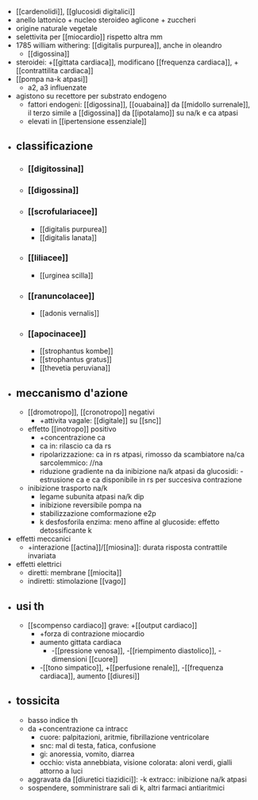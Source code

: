 - [[cardenolidi]], [[glucosidi digitalici]]
- anello lattonico + nucleo steroideo aglicone + zuccheri
- origine naturale vegetale
- selettivita per [[miocardio]] rispetto altra mm
- 1785 william withering: [[digitalis purpurea]], anche in oleandro
	- [[digossina]]
- steroidei: +[[gittata cardiaca]], modificano [[frequenza cardiaca]], + [[contrattilita cardiaca]]
- [[pompa na-k atpasi]]
	- a2, a3 influenzate
- agistono su recettore per substrato endogeno
	- fattori endogeni: [[digossina]], [[ouabaina]] da [[midollo surrenale]], il terzo simile a [[digossina]] da [[ipotalamo]] su na/k e ca atpasi
	- elevati in [[ipertensione essenziale]]
- ## classificazione
	- ### [[digitossina]]
	- ### [[digossina]]
	- ### [[scrofulariacee]]
		- [[digitalis purpurea]]
		- [[digitalis lanata]]
	- ### [[liliacee]]
		- [[urginea scilla]]
	- ### [[ranuncolacee]]
		- [[adonis vernalis]]
	- ### [[apocinacee]]
		- [[strophantus kombe]]
		- [[strophantus gratus]]
		- [[thevetia peruviana]]
- ## meccanismo d'azione
	- [[dromotropo]], [[cronotropo]] negativi
		- +attivita vagale: [[digitale]] su [[snc]]
	- effetto [[inotropo]] positivo
		- +concentrazione ca
		- ca in: rilascio ca da rs
		- ripolarizzazione: ca in rs atpasi, rimosso da scambiatore na/ca sarcolemmico: //na
		- riduzione gradiente na da inibizione na/k atpasi da glucosidi: -estrusione ca e ca disponibile in rs per succesiva contrazione
	- inibizione trasporto na/k
		- legame subunita atpasi na/k dip
		- inibizione reversibile pompa na
		- stabilizzazione comformazione e2p
		- k desfosforila enzima: meno affine al glucoside: effetto detossificante k
- effetti meccanici
	- +interazione [[actina]]/[[miosina]]: durata risposta contrattile invariata
- effetti elettrici
	- diretti: membrane [[miocita]]
	- indiretti: stimolazione [[vago]]
- ## usi th
	- [[scompenso cardiaco]] grave: +[[output cardiaco]]
		- +forza di contrazione miocardio
		- aumento gittata cardiaca
			- -[[pressione venosa]], -[[riempimento diastolico]], -dimensioni [[cuore]]
		- -[[tono simpatico]], +[[perfusione renale]], -[[frequenza cardiaca]], aumento [[diuresi]]
- ## tossicita
	- basso indice th
	- da +concentrazione ca intracc
		- cuore: palpitazioni, aritmie, fibrillazione ventricolare
		- snc: mal di testa, fatica, confusione
		- gi: anoressia, vomito, diarrea
		- occhio: vista annebbiata, visione colorata: aloni verdi, gialli attorno a luci
	- aggravata da [[diuretici tiazidici]]: -k extracc: inibizione na/k atpasi
	- sospendere, somministrare sali di k, altri farmaci antiaritmici